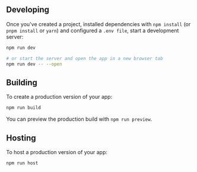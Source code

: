 ## Developing

Once you've created a project, installed dependencies with `npm install` (or `pnpm install` or `yarn`) and configured a `.env file`, start a development server:

```bash
npm run dev

# or start the server and open the app in a new browser tab
npm run dev -- --open
```

## Building

To create a production version of your app:

```bash
npm run build
```

You can preview the production build with `npm run preview`.

## Hosting 

To host a production version of your app:

```bash
npm run host
```